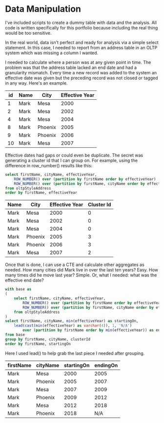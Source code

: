 # Data Manipulation

I've included scripts to create a dummy table with data and the analysis.  All code is written specifically for this portfolio because including the real thing would be too sensitive. 

In the real world, data isn't perfect and ready for analysis via a simple select statement.  In this case, I needed to report from an address table in an OLTP system which was missing a column I wanted.    

I needed to calculate where a person was at any given point in time.  The problem was that the address table lacked an end date and had a granularity mismatch.  Every time a new record was added to the system an effective date was given but the preceding record was not closed or tagged in any way.  Here's an example.

id | Name | City | Effective Year
---|------|------|---------------
1	|Mark	|Mesa	|2000
2	|Mark	|Mesa	|2002
4	|Mark	|Mesa	|2004
8	|Mark	|Phoenix	|2005
9	|Mark	|Phoenix	|2006
10	|Mark	|Mesa	|2007

Effective dates had gaps or could even be duplicate.  The secret was generating a cluster id that I can group on.  For example, using the difference in row_number() results like this:

```sql
select firstName, cityName, effectiveYear,
	ROW_NUMBER() over (partition by firstName order by effectiveYear) -
	ROW_NUMBER() over (partition by firstName, cityName order by effectiveYear) as clusterId
from oltpStyleAddress
order by firstName, effectiveYear
```
Name | City | Effective Year | Cluster Id
------|------|----------------|-----------
Mark	|Mesa	|2000	|0
Mark	|Mesa	|2002	|0
Mark	|Mesa	|2004	|0
Mark	|Phoenix	|2005	|3
Mark	|Phoenix	|2006	|3
Mark	|Mesa	|2007	|2

Once that is done, I can use a CTE and calculate other aggregates as needed.  How many cities did Mark live in over the last ten years?  Easy.  How many times did he move last year?  Simple.  Or, what I needed: what was the effective end date?

```sql
with base as
(
	select firstName, cityName, effectiveYear,
		ROW_NUMBER() over (partition by firstName order by effectiveYear) -
		ROW_NUMBER() over (partition by firstName, cityName order by effectiveYear) as clusterId
	from oltpStyleAddress
)
select firstName, cityName, min(effectiveYear) as startingOn,
	lead(cast(min(effectiveYear) as varchar(4)), 1, 'N/A')
		over (partition by firstName order by min(effectiveYear)) as endingOn
from base
group by firstName, cityName, clusterId
order by firstName, startingOn
```

Here I used lead() to help grab the last piece I needed after grouping.

firstName	|cityName	|startingOn	|endingOn
------------|-----------|-----------|--------
Mark	|Mesa	|2000	|2005
Mark	|Phoenix	|2005	|2007
Mark	|Mesa	|2007	|2009
Mark	|Phoenix	|2009	|2012
Mark	|Mesa	|2012	|2018
Mark	|Phoenix	|2018	|N/A